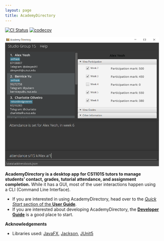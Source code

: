 ```yaml
---
layout: page
title: AcademyDirectory
---
```


[![CI Status](https://github.com/AY2122S1-CS2103T-T15-3/tp/workflows/Java%20CI/badge.svg)](https://github.com/AY2122S1-CS2103T-T15-3/tp/actions)
[![codecov](https://codecov.io/gh/AY2122S1-CS2103T-T15-3/tp/branch/master/graph/badge.svg?token=998G82RFLB)](https://codecov.io/gh/AY2122S1-CS2103T-T15-3/tp)

![Ui](images/Ui.png)

**AcademyDirectory is a desktop app for CS1101S tutors to manage students’ contact, grades, tutorial attendance, and assignment completion.** While it has a GUI, most of the user interactions happen using a CLI (Command Line Interface).

* If you are interested in using AcademyDirectory, head over to the [_Quick Start_ section of the **User Guide**](UserGuide.html#quick-start).
* If you are interested about developing AcademyDirectory, the [**Developer Guide**](DeveloperGuide.html) is a good place to start.


**Acknowledgements**

* Libraries used: [JavaFX](https://openjfx.io/), [Jackson](https://github.com/FasterXML/jackson), [JUnit5](https://github.com/junit-team/junit5)
